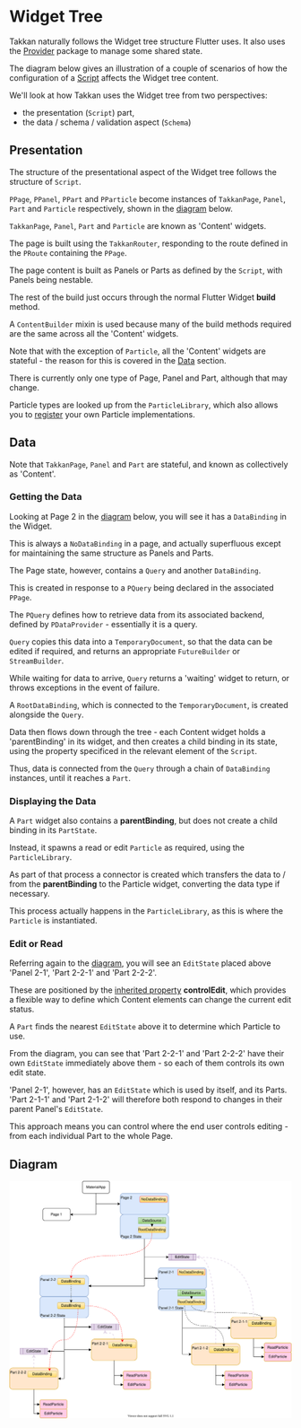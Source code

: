 # Widget Tree

Takkan naturally follows the Widget tree structure Flutter uses. It also uses the [Provider](https://pub.dev/packages/provider) package to manage some shared state.

The diagram below gives an illustration of a couple of scenarios of how the configuration of a [Script](./precept-script.md) affects the Widget tree content.

We'll look at how Takkan uses the Widget tree from two perspectives:
 
- the presentation (`Script`) part, 
- the data / schema / validation aspect (`Schema`)

## Presentation

The structure of the presentational aspect of the Widget tree follows the structure of `Script`.
  
`PPage`, `PPanel`, `PPart` and `PParticle` become instances of `TakkanPage`, `Panel`, `Part` and `Particle` respectively, shown in the [diagram](#diagram) below.

`TakkanPage`, `Panel`, `Part` and `Particle` are known as 'Content' widgets.

The page is built using the `TakkanRouter`, responding to the route defined in the `PRoute` containing the `PPage`.

The page content is built as Panels or Parts as defined by the `Script`, with Panels being nestable.

The rest of the build just occurs through the normal Flutter Widget **build** method.

A `ContentBuilder` mixin is used because many of the build methods required are the same across all the 'Content' widgets.

Note that with the exception of `Particle`, all the 'Content' widgets are stateful - the reason for this is covered in the [Data](#data) section.

There is currently only one type of Page, Panel and Part, although that may change.

Particle types are looked up from the `ParticleLibrary`, which also allows you to [register](./libraries.md#registering-with-a-library) your own Particle implementations.


## Data

Note that `TakkanPage`, `Panel` and `Part` are stateful, and known as collectively as 'Content'.

### Getting the Data

Looking at Page 2 in the [diagram](#diagram) below, you will see it has a `DataBinding` in the Widget.

This is always a `NoDataBinding` in a page, and actually superfluous except for maintaining the same structure as Panels and Parts.

The Page state, however, contains a `Query` and another `DataBinding`.  

This is created in response to a `PQuery` being declared in the associated `PPage`. 

The `PQuery` defines how to retrieve data from its associated backend, defined by `PDataProvider` - essentially it is a query.

`Query` copies this data into a `TemporaryDocument`, so that the data can be edited if required, and returns an appropriate `FutureBuilder` or `StreamBuilder`.

While waiting for data to arrive, `Query` returns a 'waiting' widget to return, or throws exceptions in the event of failure.

A `RootDataBinding`, which is connected to the `TemporaryDocument`, is created alongside the `Query`.

Data then flows down through the tree - each Content widget holds a 'parentBinding' in its widget, and then creates a child binding in its state, using the property specificed in the relevant element of the `Script`.  

Thus, data is connected from the `Query` through a chain of `DataBinding` instances, until it reaches a `Part`.

### Displaying the Data

A `Part` widget also contains a **parentBinding**, but does not create a child binding in its `PartState`.

Instead, it spawns a read or edit `Particle` as required, using the `ParticleLibrary`.

As part of that process a connector is created which transfers the data to / from the **parentBinding** to the Particle widget, converting the data type if necessary.

This process actually happens in the `ParticleLibrary`, as this is where the `Particle` is instantiated.

### Edit or Read

Referring again to the [diagram](#diagram), you will see an `EditState` placed above 'Panel 2-1', 'Part 2-2-1' and 'Part 2-2-2'. 

These are positioned by the [inherited property](./precept-script.md#inherited-properties) **controlEdit**, which provides a flexible way to define which Content elements can change the current edit status.

A `Part` finds the nearest `EditState` above it to determine which Particle to use.

From the diagram, you can see that 'Part 2-2-1' and 'Part 2-2-2' have their own `EditState` immediately above them - so each of them controls its own edit state.

'Panel 2-1', however, has an `EditState` which is used by itself, and its Parts.  'Part 2-1-1' and 'Part 2-1-2' will therefore both respond to changes in their parent Panel's `EditState`.

This approach means you can control where the end user controls editing - from each individual Part to the whole Page.   
 

## Diagram

![overview diagram](../images/widget-tree.svg)




 